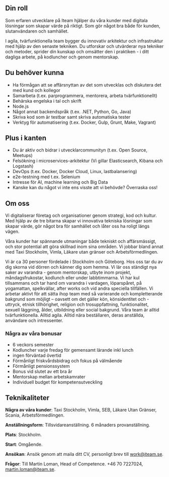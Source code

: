 ## Din roll
Som erfaren utvecklare på Iteam hjälper du våra kunder med digitala lösningar som skapar värde på riktigt. Som gör något bra både för kunden, slutanvändaren och samhället. 

I agila, tvärfunktionella team bygger du innovativ arkitektur och infrastruktur med hjälp av den senaste tekniken. Du utforskar och utvärderar nya tekniker och metoder, sprider din kunskap och omsätter den i praktiken - i ditt dagliga arbete, på kodluncher och genom mentorskap.

## Du behöver kunna
* Ha förmågan att se affärsnyttan av det som utvecklas och diskutera det med kund och kollegor
* Samarbeta (t.ex. parprogrammera, mentorera, arbeta tvärfunktionellt)
* Behärska engelska i tal och skrift
* Node.js
* Något annat backendspråk (t.ex. .NET, Python, Go, Java)
* Skriva kod som är testbar samt skriva automatiska tester
* Verktyg för automatisering (t.ex. Docker, Gulp, Grunt, Make, Vagrant)

## Plus i kanten
* Du är aktiv och bidrar i utvecklarcommunityn (t.ex. Open Source, Meetups)
* Felsökning i microservices-arkitektur (Vi gillar Elasticsearch, Kibana och Logstash)
* DevOps (t.ex. Docker, Docker Cloud, Linux, lastbalansering)
* e2e-testning med t.ex. Selenium
* Intresse för AI, machine learning och Big Data
* Kanske kan du något vi inte ens visste att vi behövde? Överraska oss!


## Om oss
Vi digitaliserar företag och organisationer genom strategi, kod och kultur. Med hjälp av de tre bitarna skapar vi innovativa tekniska lösningar som skapar värde, gör något bra för samhället och låter oss ha roligt längs vägen.

Våra kunder har spännande utmaningar både tekniskt och affärsmässigt, och stor potential att göra skillnad inom sina områden. Vi jobbar bland annat med Taxi Stockholm, Vimla, Läkare utan gränser och Arbetsförmedlingen.

Vi är ca 30 personer fördelade i Stockholm och Göteborg. Hos oss tar du av dig skorna vid dörren och känner dig som hemma. Vi lär oss ständigt nya saker av varandra - genom mentorskap, utbyte inom projekt, måndagsfrukostar, kodlunch eller under labbtimmarna. Vi har kul tillsammans och tar hand om varandra i vardagen, löparspåret, på yogamattan, spelkvällar, after works och vid andra speciella tillfällen. Vi arbetar aktivt för att sätta ihop team med så varierande och kompletterande bakgrund som möjligt – oavsett om det gäller kön, könsidentitet och -uttryck, etnisk tillhörighet, religion och trosuppfattning, funktionalitet, sexuell läggning, ålder, utbildning eller social bakgrund. Våra team är alltid tvärfunktionella. Alltid agila. Alltid nära beställaren, deras anställda, användare och intressenter.

### Några av våra bonusar
* 6 veckors semester
* Kodluncher varje fredag för gemensamt lärande inkl lunch
* ingen förväntad övertid
* Förmånligt friskvårdsbidrag och fokus på välmående
* Förmånligt pensionssystem 
* Bonus vid slutet av ett bra år
* Mentorskap mellan arbetskamrater
* Individuell budget för kompetensutveckling

## Teknikaliteter

**Några av våra kunder**: Taxi Stockholm, Vimla, SEB, Läkare Utan Gränser, Scania, Arbetsförmedlingen.

**Anställningsform**: Tillsvidareanställning. 6 månaders provanställning.

**Plats**: Stockholm.

**Start**: Omgående.

**Ansökan**: Ansök genom att maila ditt CV, personligt brev till [work@iteam.se](mailto:work@iteam.se).

**Frågor**: Till Martin Loman, Head of Competence. +46 70 7227024, [martin.loman@iteam.se](mailto:martin.loman@iteam.se).
